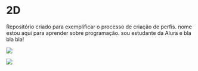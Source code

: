 # 2D
Repositório criado para exemplificar o processo de criação de perfis.
nome 
estou aqui para aprender sobre programação.
sou estudante da Alura
e bla bla bla!

![](https://media3.giphy.com/media/TgKEjjz1lzjmEsuz80/giphy.webp?cid=82a1493bcrjxqrtezaenl8pwh9h9md29a4vcit167cj15mx1&ep=v1_gifs_trending&rid=giphy.webp&ct=g)

![](https://media2.giphy.com/media/26BRv0ThflsHCqDrG/giphy.webp?cid=ecf05e4777a385qo41omwn9h65p140t02cihl1dvq5sejqo4&ep=v1_gifs_search&rid=giphy.webp&ct=g)






















